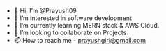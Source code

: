 - 👋 Hi, I’m @Prayush09
- 👀 I’m interested in software development
- 🌱 I’m currently learning MERN stack & AWS Cloud.
- 💞️ I’m looking to collaborate on Projects
- 📫 How to reach me - prayushgiri@gmail.com

<!---
Prayush09/Prayush09 is a ✨ special ✨ repository because its `README.md` (this file) appears on your GitHub profile.
You can click the Preview link to take a look at your changes.
--->

